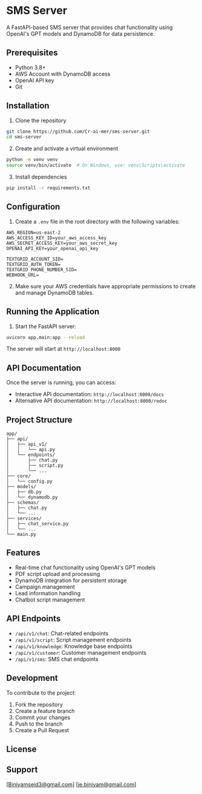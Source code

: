 
# SMS Server

A FastAPI-based SMS server that provides chat functionality using OpenAI's GPT models and DynamoDB for data persistence.

## Prerequisites

- Python 3.8+
- AWS Account with DynamoDB access
- OpenAI API key
- Git

## Installation

1. Clone the repository
```bash
git clone https://github.com/Cr-ai-mer/sms-server.git
cd sms-server
````

2. Create and activate a virtual environment

```bash
python -m venv venv
source venv/bin/activate  # On Windows, use: venv\Scripts\activate
```

3. Install dependencies

```bash
pip install -r requirements.txt
```

## Configuration

1. Create a `.env` file in the root directory with the following variables:

```env
AWS_REGION=us-east-2
AWS_ACCESS_KEY_ID=your_aws_access_key
AWS_SECRET_ACCESS_KEY=your_aws_secret_key
OPENAI_API_KEY=your_openai_api_key

TEXTGRID_ACCOUNT_SID=
TEXTGRID_AUTH_TOKEN=
TEXTGRID_PHONE_NUMBER_SID=
WEBHOOK_URL=

```

2. Make sure your AWS credentials have appropriate permissions to create and manage DynamoDB tables.

## Running the Application

1. Start the FastAPI server:

```bash
uvicorn app.main:app --reload
```

The server will start at `http://localhost:8000`

## API Documentation

Once the server is running, you can access:

- Interactive API documentation: `http://localhost:8000/docs`
- Alternative API documentation: `http://localhost:8000/redoc`

## Project Structure

```
app/
├── api/
│   ├── api_v1/
│   │   └── api.py
│   └── endpoints/
│       ├── chat.py
│       ├── script.py
│       └── ...
├── core/
│   └── config.py
├── models/
│   ├── db.py
│   └── dynamodb.py
├── schemas/
│   ├── chat.py
│   └── ...
├── services/
│   ├── chat_service.py
│   └── ...
└── main.py
```

## Features

- Real-time chat functionality using OpenAI's GPT models
- PDF script upload and processing
- DynamoDB integration for persistent storage
- Campaign management
- Lead information handling
- Chatbot script management

## API Endpoints

- `/api/v1/chat`: Chat-related endpoints
- `/api/v1/script`: Script management endpoints
- `/api/v1/knowledge`: Knowledge base endpoints
- `/api/v1/customer`: Customer management endpoints
- `/api/v1/sms`: SMS chat endpoints

## Development

To contribute to the project:

1. Fork the repository
2. Create a feature branch
3. Commit your changes
4. Push to the branch
5. Create a Pull Request

## License

## Support

[Biniyamseid3@gmail.com] [je.biniyam@gmail.com]


